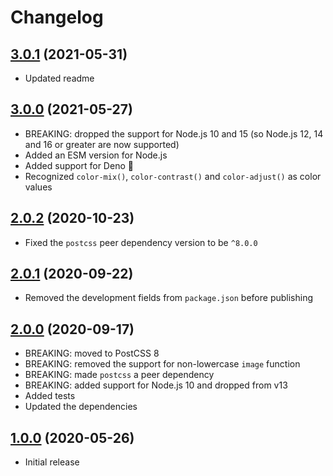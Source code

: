 # Changelog

## [3.0.1] (2021-05-31)
- Updated readme

## [3.0.0] (2021-05-27)
- BREAKING: dropped the support for Node.js 10 and 15
  (so Node.js 12, 14 and 16 or greater are now supported)
- Added an ESM version for Node.js
- Added support for Deno&nbsp;🦕
- Recognized `color-mix()`, `color-contrast()` and `color-adjust()`
  as color values

## [2.0.2] (2020-10-23)
- Fixed the `postcss` peer dependency version to be `^8.0.0`

## [2.0.1] (2020-09-22)
- Removed the development fields from `package.json` before publishing

## [2.0.0] (2020-09-17)
- BREAKING: moved to PostCSS&nbsp;8
- BREAKING: removed the support for non-lowercase `image` function
- BREAKING: made `postcss` a peer dependency
- BREAKING: added support for Node.js 10 and dropped from v13
- Added tests
- Updated the dependencies

## [1.0.0] (2020-05-26)
- Initial release

[3.0.1]: https://github.com/valtlai/postcss-color-image/compare/3.0.0...3.0.1
[3.0.0]: https://github.com/valtlai/postcss-color-image/compare/v2.0.2...3.0.0
[2.0.2]: https://github.com/valtlai/postcss-color-image/compare/v2.0.1...v2.0.2
[2.0.1]: https://github.com/valtlai/postcss-color-image/compare/v2.0.0...v2.0.1
[2.0.0]: https://github.com/valtlai/postcss-color-image/compare/v1.0.0...v2.0.0
[1.0.0]: https://github.com/valtlai/postcss-color-image/releases/tag/v1.0.0
